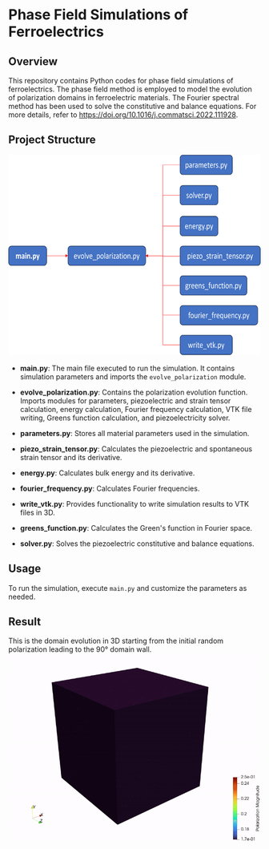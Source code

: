 # Phase Field Simulations of Ferroelectrics

## Overview

This repository contains Python codes for phase field simulations of ferroelectrics. The phase field method is employed to model the evolution of polarization domains in ferroelectric materials. The Fourier spectral method has been used to solve the constitutive and balance equations. For more details, refer to https://doi.org/10.1016/j.commatsci.2022.111928.

## Project Structure

<img src="https://github.com/ddurdiev15/phase-field-modeling-ferroelectrics/blob/main/images/workflow.png" alt="Code Stucture" width="600" height="400">

<!-- ![Sample Image](https://github.com/ddurdiev15/phase-field-modeling-ferroelectrics/blob/main/images/workflow.png) -->

- **main.py**: The main file executed to run the simulation. It contains simulation parameters and imports the `evolve_polarization` module.

- **evolve_polarization.py**: Contains the polarization evolution function. Imports modules for parameters, piezoelectric and strain tensor calculation, energy calculation, Fourier frequency calculation, VTK file writing, Greens function calculation, and piezoelectricity solver.

- **parameters.py**: Stores all material parameters used in the simulation.

- **piezo_strain_tensor.py**: Calculates the piezoelectric and spontaneous strain tensor and its derivative.

- **energy.py**: Calculates bulk energy and its derivative.

- **fourier_frequency.py**: Calculates Fourier frequencies.

- **write_vtk.py**: Provides functionality to write simulation results to VTK files in 3D.

- **greens_function.py**: Calculates the Green's function in Fourier space.

- **solver.py**: Solves the piezoelectric constitutive and balance equations.

## Usage

To run the simulation, execute `main.py` and customize the parameters as needed.

## Result

This is the domain evolution in 3D starting from the initial random polarization leading to the 90° domain wall.
![GIF Example](https://github.com/ddurdiev15/phase-field-modeling-ferroelectrics/blob/main/results/90_DW.gif)
